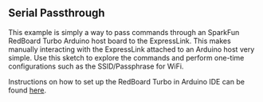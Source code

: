 ## Serial Passthrough

This example is simply a way to pass commands through an SparkFun RedBoard Turbo Arduino host board to the ExpressLink.  This makes manually interacting with the ExpressLink attached to an Arduino host very simple.  Use this sketch to explore the commands and perform one-time configurations such as the SSID/Passphrase for WiFi.

Instructions on how to set up the RedBoard Turbo in Arduino IDE can be found [here](https://learn.sparkfun.com/tutorials/redboard-turbo-hookup-guide).
